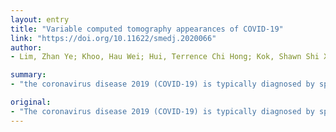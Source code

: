 ```yaml
---
layout: entry
title: "Variable computed tomography appearances of COVID-19"
link: "https://doi.org/10.11622/smedj.2020066"
author:
- Lim, Zhan Ye; Khoo, Hau Wei; Hui, Terrence Chi Hong; Kok, Shawn Shi Xian; Kwan, Kenneth Eng Ling; Young, Barnaby Edward; Tan, Cher Heng; Kaw, Gregory Jon Leng

summary:
- "the coronavirus disease 2019 (COVID-19) is typically diagnosed by specific assays that detect viral nucleic acid from the upper respiratory tract. This may miss infections involving only the lower airways. Computed tomography (CT) has been described as a diagnostic modality in the diagnosis and treatment plan. Variable CT features were observed with ground-glass opacities. CT for initial diagnosis is discouraged and should be reserved for specific clinical indications."

original:
- "The coronavirus disease 2019 (COVID-19) is typically diagnosed by specific assays that detect viral nucleic acid from the upper respiratory tract; however, this may miss infections involving only the lower airways. Computed tomography (CT) has been described as a diagnostic modality in the COVID-19 diagnosis and treatment plan. We present a case series with virologically confirmed COVID-19 pneumonia. Variable CT features were observed: consolidation with ground-glass opacities, ground-glass opacities with subpleural reticular bands, and an anterior-posterior gradient of lung abnormalities resembling that of acute respiratory distress syndrome. In one patient, we noted evolution of CT findings, where there was interval resolution of bilateral lung consolidation with development of bronchiolectasis and subpleural fibrotic bands. While sensitive for detecting lung parenchymal abnormalities in COVID-19 pneumonia, CT for initial diagnosis is discouraged and should be reserved for specific clinical indications. Interpretation of chest CT findings should be correlated with duration of symptoms to better determine the disease stage and aid in patient management."
---
```


